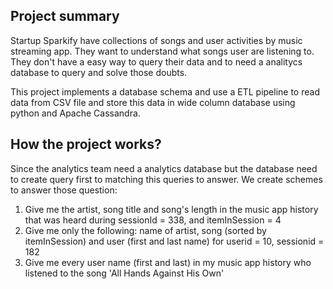 ## Project summary
Startup Sparkify have collections of songs and user activities by music streaming app. They want to understand what songs user are listening to. They don't have a easy way to query their data and to need a analitycs database to query and solve those doubts.

This project implements a database schema and use a ETL pipeline to read data from CSV file and store this data in wide column database using python and Apache Cassandra.

## How the project works?
Since the analytics team need a analytics database but the database need to create query first to matching this queries to answer. 
We create schemes to answer those question:
1) Give me the artist, song title and song's length in the music app history that was heard during sessionId = 338, and itemInSession = 4
2) Give me only the following: name of artist, song (sorted by itemInSession) and user (first and last name) for userid = 10, sessionid = 182
3) Give me every user name (first and last) in my music app history who listened to the song 'All Hands Against His Own'
